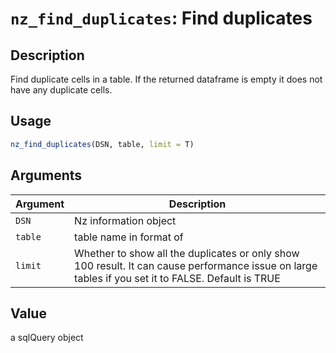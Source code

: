 # `nz_find_duplicates`: Find duplicates

## Description


 Find duplicate cells in a table. If the returned dataframe is empty it does not have any duplicate cells.


## Usage

```r
nz_find_duplicates(DSN, table, limit = T)
```


## Arguments

Argument      |Description
------------- |----------------
```DSN```     |     Nz information object
```table```     |     table name in format of
```limit```     |     Whether to show all the duplicates or only show 100 result. It can cause performance issue on large tables if you set it to FALSE. Default is TRUE

## Value


 a sqlQuery object



